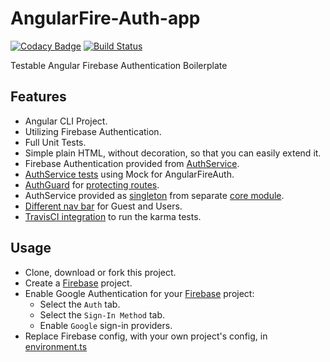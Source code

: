 #  AngularFire-Auth-app
[![Codacy Badge](https://api.codacy.com/project/badge/Grade/586cc82c9df34f44926e35d12d110aea)](https://app.codacy.com/app/SpiralOutDotEu/AngularFire-Auth-app?utm_source=github.com&utm_medium=referral&utm_content=SpiralOutDotEu/AngularFire-Auth-app&utm_campaign=badger)
[![Build Status](https://travis-ci.org/SpiralOutDotEu/AngularFire-Auth-app.svg?branch=master)](https://travis-ci.org/SpiralOutDotEu/AngularFire-Auth-app)

Testable Angular Firebase Authentication Boilerplate 

## Features

* Angular CLI Project.
* Utilizing Firebase Authentication.
* Full Unit Tests.
* Simple plain HTML, without decoration, so that you can easily extend it. 
* Firebase Authentication provided from [AuthService](https://github.com/SpiralOutDotEu/AngularFire-Auth-app/blob/master/src/app/core/auth.service.ts).
* [AuthService tests](https://github.com/SpiralOutDotEu/AngularFire-Auth-app/blob/master/src/app/core/auth.service.spec.ts) using Mock for AngularFireAuth.
* [AuthGuard](https://github.com/SpiralOutDotEu/AngularFire-Auth-app/blob/master/src/app/core/auth.guard.ts) for [protecting routes](https://github.com/SpiralOutDotEu/AngularFire-Auth-app/blob/master/src/app/core/core-routing.module.ts).
* AuthService provided as [singleton](https://github.com/SpiralOutDotEu/AngularFire-Auth-app/blob/master/src/app/app.module.ts) from separate [core module](https://github.com/SpiralOutDotEu/AngularFire-Auth-app/blob/master/src/app/core/core.module.ts).
* [Different nav bar](https://github.com/SpiralOutDotEu/AngularFire-Auth-app/blob/master/src/app/app.component.html) for Guest and Users.
* [TravisCI integration](https://github.com/SpiralOutDotEu/AngularFire-Auth-app/blob/master/.travis.yml) to run the karma tests.

## Usage

* Clone, download or fork this project.
* Create a [Firebase](https://console.firebase.google.com) project.
* Enable Google Authentication for your [Firebase](https://console.firebase.google.com) project:
   * Select the `Auth` tab.
   * Select the `Sign-In Method` tab.
   * Enable `Google` sign-in providers.
* Replace Firebase config, with your own project's config, in [environment.ts](https://github.com/SpiralOutDotEu/AngularFire-Auth-app/blob/master/src/environments/environment.ts)

